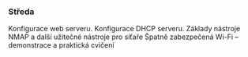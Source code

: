 ### Středa
Konfigurace web serveru.
Konfigurace DHCP serveru.
Základy nástroje NMAP a další užitečné nástroje pro síťaře
Špatně zabezpečená Wi-Fi – demonstrace a praktická cvičení